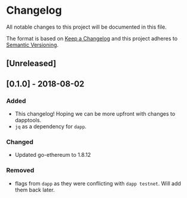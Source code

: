 # Changelog
All notable changes to this project will be documented in this file.

The format is based on [Keep a Changelog](http://keepachangelog.com/en/1.0.0/)
and this project adheres to [Semantic Versioning](http://semver.org/spec/v2.0.0.html).

## [Unreleased]

## [0.1.0] - 2018-08-02
### Added
- This changelog! Hoping we can be more upfront with changes to dapptools.
- `jq` as a dependency for `dapp`.

### Changed
- Updated go-ethereum to 1.8.12

### Removed
- flags from `dapp` as they were conflicting with `dapp testnet`. Will add them back later.